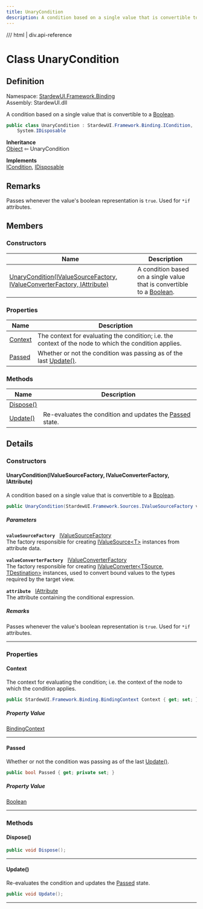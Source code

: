 ```yaml
---
title: UnaryCondition
description: A condition based on a single value that is convertible to a Boolean.
---
```


<link rel="stylesheet" href="/StardewUI/stylesheets/reference.css" />

/// html | div.api-reference

# Class UnaryCondition

## Definition

<div class="api-definition" markdown>

Namespace: [StardewUI.Framework.Binding](index.md)  
Assembly: StardewUI.dll  

</div>

A condition based on a single value that is convertible to a [Boolean](https://learn.microsoft.com/en-us/dotnet/api/system.boolean).

```cs
public class UnaryCondition : StardewUI.Framework.Binding.ICondition, 
    System.IDisposable
```

**Inheritance**  
[Object](https://learn.microsoft.com/en-us/dotnet/api/system.object) ⇦ UnaryCondition

**Implements**  
[ICondition](icondition.md), [IDisposable](https://learn.microsoft.com/en-us/dotnet/api/system.idisposable)

## Remarks

Passes whenever the value's boolean representation is `true`. Used for `*if` attributes.

## Members

### Constructors

 | Name | Description |
| --- | --- |
| [UnaryCondition(IValueSourceFactory, IValueConverterFactory, IAttribute)](#unaryconditionivaluesourcefactory-ivalueconverterfactory-iattribute) | A condition based on a single value that is convertible to a [Boolean](https://learn.microsoft.com/en-us/dotnet/api/system.boolean). | 

### Properties

 | Name | Description |
| --- | --- |
| [Context](#context) | The context for evaluating the condition; i.e. the context of the node to which the condition applies. | 
| [Passed](#passed) | Whether or not the condition was passing as of the last [Update()](icondition.md#update). | 

### Methods

 | Name | Description |
| --- | --- |
| [Dispose()](#dispose) |  | 
| [Update()](#update) | Re-evaluates the condition and updates the [Passed](icondition.md#passed) state. | 

## Details

### Constructors

#### UnaryCondition(IValueSourceFactory, IValueConverterFactory, IAttribute)

A condition based on a single value that is convertible to a [Boolean](https://learn.microsoft.com/en-us/dotnet/api/system.boolean).

```cs
public UnaryCondition(StardewUI.Framework.Sources.IValueSourceFactory valueSourceFactory, StardewUI.Framework.Converters.IValueConverterFactory valueConverterFactory, StardewUI.Framework.Dom.IAttribute attribute);
```

##### Parameters

**`valueSourceFactory`** &nbsp; [IValueSourceFactory](../sources/ivaluesourcefactory.md)  
The factory responsible for creating [IValueSource&lt;T&gt;](../sources/ivaluesource-1.md) instances from attribute data.

**`valueConverterFactory`** &nbsp; [IValueConverterFactory](../converters/ivalueconverterfactory.md)  
The factory responsible for creating [IValueConverter&lt;TSource, TDestination&gt;](../converters/ivalueconverter-2.md) instances, used to convert bound values to the types required by the target view.

**`attribute`** &nbsp; [IAttribute](../dom/iattribute.md)  
The attribute containing the conditional expression.

##### Remarks

Passes whenever the value's boolean representation is `true`. Used for `*if` attributes.

-----

### Properties

#### Context

The context for evaluating the condition; i.e. the context of the node to which the condition applies.

```cs
public StardewUI.Framework.Binding.BindingContext Context { get; set; }
```

##### Property Value

[BindingContext](bindingcontext.md)

-----

#### Passed

Whether or not the condition was passing as of the last [Update()](icondition.md#update).

```cs
public bool Passed { get; private set; }
```

##### Property Value

[Boolean](https://learn.microsoft.com/en-us/dotnet/api/system.boolean)

-----

### Methods

#### Dispose()



```cs
public void Dispose();
```

-----

#### Update()

Re-evaluates the condition and updates the [Passed](icondition.md#passed) state.

```cs
public void Update();
```

-----

